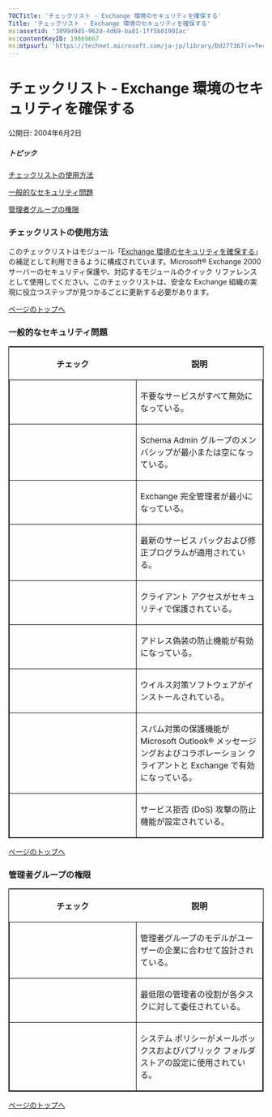 ```yaml
---
TOCTitle: 'チェックリスト - Exchange 環境のセキュリティを確保する'
Title: 'チェックリスト - Exchange 環境のセキュリティを確保する'
ms:assetid: '3099d9d5-962d-4d69-ba81-1ff5b01901ac'
ms:contentKeyID: 19869667
ms:mtpsurl: 'https://technet.microsoft.com/ja-jp/library/Dd277367(v=TechNet.10)'
---
```


チェックリスト - Exchange 環境のセキュリティを確保する
======================================================

公開日: 2004年6月2日

##### トピック

[](#eeaa)[チェックリストの使用方法](#eeaa)

[](#edaa)[一般的なセキュリティ問題](#edaa)

[](#ebaa)[管理者グループの権限](#ebaa)

### チェックリストの使用方法

このチェックリストはモジュール「[Exchange 環境のセキュリティを確保する](https://technet.microsoft.com/ja-jp/library/0120eaff-39f0-42ed-9920-6b4ce857f05d(v=TechNet.10))」の補足として利用できるように構成されています。Microsoft® Exchange 2000 サーバーのセキュリティ保護や、対応するモジュールのクイック リファレンスとして使用してください。このチェックリストは、安全な Exchange 組織の実現に役立つステップが見つかるごとに更新する必要があります。

[](#mainsection)[ページのトップへ](#mainsection)

### 一般的なセキュリティ問題

<p> </p>
<table style="border:1px solid black;">
<colgroup>
<col width="50%" />
<col width="50%" />
</colgroup>
<thead>
<tr class="header">
<th><p>チェック</p></th>
<th><p>説明</p></th>
</tr>
</thead>
<tbody>
<tr class="odd">
<td style="border:1px solid black;"><p>　</p></td>
<td style="border:1px solid black;"><p>不要なサービスがすべて無効になっている。</p></td>
</tr>  
<tr class="even">
<td style="border:1px solid black;"><p>　</p></td>
<td style="border:1px solid black;"><p>Schema Admin グループのメンバシップが最小または空になっている。</p></td>
</tr>  
<tr class="odd">
<td style="border:1px solid black;"><p>　</p></td>
<td style="border:1px solid black;"><p>Exchange 完全管理者が最小になっている。</p></td>
</tr>  
<tr class="even">
<td style="border:1px solid black;"><p>　</p></td>
<td style="border:1px solid black;"><p>最新のサービス パックおよび修正プログラムが適用されている。</p></td>
</tr>  
<tr class="odd">
<td style="border:1px solid black;"><p>　</p></td>
<td style="border:1px solid black;"><p>クライアント アクセスがセキュリティで保護されている。</p></td>
</tr>  
<tr class="even">
<td style="border:1px solid black;"><p>　</p></td>
<td style="border:1px solid black;"><p>アドレス偽装の防止機能が有効になっている。</p></td>
</tr>  
<tr class="odd">
<td style="border:1px solid black;"><p>　</p></td>
<td style="border:1px solid black;"><p>ウイルス対策ソフトウェアがインストールされている。</p></td>
</tr>  
<tr class="even">
<td style="border:1px solid black;"><p>　</p></td>
<td style="border:1px solid black;"><p>スパム対策の保護機能が Microsoft Outlook® メッセージングおよびコラボレーション クライアントと Exchange で有効になっている。</p></td>
</tr>  
<tr class="odd">
<td style="border:1px solid black;"><p>　</p></td>
<td style="border:1px solid black;"><p>サービス拒否 (DoS) 攻撃の防止機能が設定されている。</p></td>
</tr>  
</tbody>  
</table>
  
[](#mainsection)[ページのトップへ](#mainsection)
  
### 管理者グループの権限

<p> </p>
<table style="border:1px solid black;">  
<colgroup>  
<col width="50%" />  
<col width="50%" />  
</colgroup>  
<thead>  
<tr class="header">  
<th><p>チェック</p></th>  
<th><p>説明</p></th>  
</tr>  
</thead>  
<tbody>  
<tr class="odd">
<td style="border:1px solid black;"><p>　</p></td>
<td style="border:1px solid black;"><p>管理者グループのモデルがユーザーの企業に合わせて設計されている。</p></td>
</tr>  
<tr class="even">
<td style="border:1px solid black;"><p>　</p></td>
<td style="border:1px solid black;"><p>最低限の管理者の役割が各タスクに対して委任されている。</p></td>
</tr>  
<tr class="odd">
<td style="border:1px solid black;"><p>　</p></td>
<td style="border:1px solid black;"><p>システム ポリシーがメールボックスおよびパブリック フォルダ ストアの設定に使用されている。</p></td>
</tr>  
</tbody>  
</table>
  
[](#mainsection)[ページのトップへ](#mainsection)

